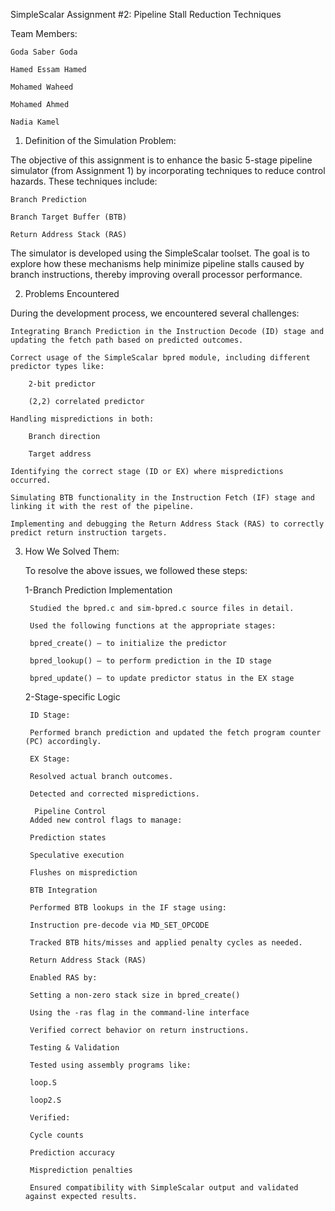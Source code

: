 SimpleScalar Assignment #2: Pipeline Stall Reduction Techniques

Team Members:

    Goda Saber Goda
    
    Hamed Essam Hamed
    
    Mohamed Waheed
    
    Mohamed Ahmed
    
    Nadia Kamel

1. Definition of the Simulation Problem:

The objective of this assignment is to enhance the basic 5-stage pipeline simulator (from Assignment 1) by incorporating techniques to reduce control hazards. These techniques include:

    Branch Prediction
    
    Branch Target Buffer (BTB)
    
    Return Address Stack (RAS)

The simulator is developed using the SimpleScalar toolset. The goal is to explore how these mechanisms help minimize pipeline stalls caused by branch instructions, thereby improving overall processor performance.

2. Problems Encountered

  During the development process, we encountered several challenges:
    
    Integrating Branch Prediction in the Instruction Decode (ID) stage and updating the fetch path based on predicted outcomes.
    
    Correct usage of the SimpleScalar bpred module, including different predictor types like:
    
        2-bit predictor
        
        (2,2) correlated predictor
    
    Handling mispredictions in both:
    
        Branch direction
        
        Target address
    
    Identifying the correct stage (ID or EX) where mispredictions occurred.
    
    Simulating BTB functionality in the Instruction Fetch (IF) stage and linking it with the rest of the pipeline.
    
    Implementing and debugging the Return Address Stack (RAS) to correctly predict return instruction targets.

3. How We Solved Them:
   
    To resolve the above issues, we followed these steps:
    
    1-Branch Prediction Implementation
    
        Studied the bpred.c and sim-bpred.c source files in detail.
        
        Used the following functions at the appropriate stages:
        
        bpred_create() – to initialize the predictor
        
        bpred_lookup() – to perform prediction in the ID stage
        
        bpred_update() – to update predictor status in the EX stage
    
     2-Stage-specific Logic
     
        ID Stage:
        
        Performed branch prediction and updated the fetch program counter (PC) accordingly.
        
        EX Stage:
        
        Resolved actual branch outcomes.
        
        Detected and corrected mispredictions.
        
         Pipeline Control
        Added new control flags to manage:
        
        Prediction states
        
        Speculative execution
        
        Flushes on misprediction
        
        BTB Integration 
        
        Performed BTB lookups in the IF stage using:
        
        Instruction pre-decode via MD_SET_OPCODE
        
        Tracked BTB hits/misses and applied penalty cycles as needed.
        
        Return Address Stack (RAS)
        
        Enabled RAS by:
        
        Setting a non-zero stack size in bpred_create()
        
        Using the -ras flag in the command-line interface
        
        Verified correct behavior on return instructions.
        
        Testing & Validation
        
        Tested using assembly programs like:
        
        loop.S
        
        loop2.S
        
        Verified:
        
        Cycle counts
        
        Prediction accuracy
        
        Misprediction penalties
        
        Ensured compatibility with SimpleScalar output and validated against expected results.
    
